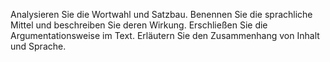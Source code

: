 Analysieren Sie die Wortwahl und Satzbau.
Benennen Sie die sprachliche Mittel und beschreiben Sie deren Wirkung.
Erschließen Sie die Argumentationsweise im Text.
Erläutern Sie den Zusammenhang von Inhalt und Sprache.
